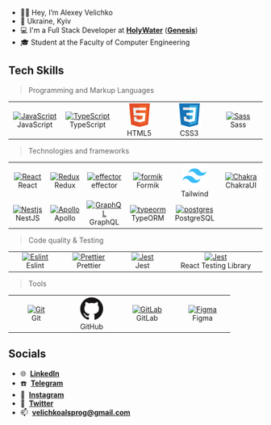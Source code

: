 <!-- <img src="https://github-readme-stats.vercel.app/api?username=velichkoals&hide=issues&show_icons=true&theme=tokyonight&include_all_commits=true&text_color=c9d1d9" alt="velichkoals" align="right" /> -->


- 👋🏼 Hey, I’m Alexey Velichko
- :round_pushpin:  Ukraine, Kyiv
- 💻 I'm a Full Stack Developer at **[HolyWater](https://holywater.tech/)** (**[Genesis](https://www.gen.tech/)**)
- 🎓 Student at the Faculty of Computer Engineering

## Tech Skills

>  Programming and Markup Languages
<table width='100%'>
  <tr>
    <td align="center" width="96">
      <a href="#velichkoals-tech">
        <img src="https://upload.wikimedia.org/wikipedia/commons/thumb/9/99/Unofficial_JavaScript_logo_2.svg/1024px-Unofficial_JavaScript_logo_2.svg.png" width="48" height="48" alt="JavaScript" />
      </a>
      <br>JavaScript
    </td>
    <td align="center" width="96">
      <a href="#velichkoals-tech">
        <img src="https://upload.wikimedia.org/wikipedia/commons/thumb/4/4c/Typescript_logo_2020.svg/1200px-Typescript_logo_2020.svg.png" width="48" height="48" alt="TypeScript"         />
      </a>
      <br>TypeScript
    </td>
    <td align="center" width="96">
      <a href="#velichkoals-tech">
        <img src="https://github.com/devicons/devicon/blob/master/icons/html5/html5-original.svg" width="48" height="48" alt="HTML5" />
      </a>
      <br>HTML5
    </td>
     <td align="center" width="96"> 
      <a href="#velichkoals-tech" >
        <img src="https://github.com/devicons/devicon/blob/master/icons/css3/css3-original.svg" width="48" height="48" alt="CSS3" />
      </a>
      <br>CSS3
    </td>
     <td align="center" width="96">
      <a href="#velichkoals-tech">
        <img src="https://brandeps.com/icon-download/S/Sass-icon-vector-04.svg" width="48" height="48" alt="Sass" />
      </a>
      <br>Sass
    </td>
  </tr>
</table>

> Technologies and frameworks

<table width='100%'>
  <tr>
     <td align="center" width="96">
      <a href="#velichkoals-tech">
         <img src="https://brandlogos.net/wp-content/uploads/2020/09/react-logo.png" width="48" height="48" alt="React" />
      </a>
      <br>React
    </td>
    <td align="center" width="96">
      <a href="#velichkoals-tech">
        <img src="https://cdn.worldvectorlogo.com/logos/redux.svg" width="48" height="48" alt="Redux" />
      </a>
      <br>Redux
    </td>
    <td align="center" width="96">
      <a href="#velichkoals-tech">
        <img src="https://user-images.githubusercontent.com/84346435/211160040-75953f77-54c8-4d12-95d6-4272a82f520f.png" width="48" height="48" alt="effector" />
      </a>
      <br>effector
    </td>
     <td align="center" width="96">
      <a href="#velichkoals-tech">
        <img src="https://user-images.githubusercontent.com/84346435/211160139-1d9e8d9e-e3f4-48ad-8185-3fceae19959b.png" width="48" height="48" alt="formik" />
      </a>
      <br>Formik
    </td>
    <td align="center" width="96">
      <a href="#velichkoals-tech">
        <img src="https://github.com/devicons/devicon/blob/master/icons/tailwindcss/tailwindcss-plain.svg" width="48" height="48" alt="Tailwind" />
      </a>
      <br>Tailwind
    </td>
    <td align="center" width="96">
      <a href="#velichkoals-tech">
        <img src="https://user-images.githubusercontent.com/84346435/211160247-62ac3e52-87e7-45cf-9104-5dd284340e64.png" width="48" height="48" alt="Chakra" />
      </a>
      <br>ChakraUI
    </td>
  </tr> 
  <tr>
    <td align="center" width="96"> 
      <a href="#velichkoals-tech" >
        <img src="https://brandeps.com/icon-download/N/Nestjs-icon-vector-01.svg" width="48" height="48" alt="Nestjs" />
      </a>
      <br>NestJS
    </td>
     <td align="center" width="96">
      <a href="#velichkoals-tech">
        <img src="https://brandeps.com/logo-download/A/Apollo-GraphQL-logo-vector-01.svg" width="48" height="48" alt="Apollo" />
      </a>
      <br>Apollo
    </td>
     <td align="center" width="96"> 
      <a href="#velichkoals-tech" >
        <img src="https://upload.wikimedia.org/wikipedia/commons/thumb/1/17/GraphQL_Logo.svg/2048px-GraphQL_Logo.svg.png" width="48" height="48" alt="GraphQL" />
      </a>
      <br>GraphQL
    </td>
    <td align="center" width="96"> 
      <a href="#velichkoals-tech" >
        <img src="https://user-images.githubusercontent.com/84346435/211160393-3a34c241-2d33-4576-8af4-586ddb28a9f0.png" width="48" height="48" alt="typeorm" />
      </a>
      <br>TypeORM
    </td>
<td align="center" width="96"> 
      <a href="#velichkoals-tech" >
        <img src="https://user-images.githubusercontent.com/84346435/211192739-fe845870-aed2-4211-a29c-ace569e359c3.svg" width="48" height="48" alt="postgres" />
      </a>
      <br>PostgreSQL
    </td>
  </tr>
  </tr>
</table>

>  Code quality & Testing

<table width='100%'>
  <tr>
     <td align="center" width="96">
      <a href="#velichkoals-tech">
        <img src="https://brandeps.com/icon-download/E/Eslint-icon-vector-02.svg" width="48" height="48" alt="Eslint" />
      </a>
      <br>Eslint
    </td>
    <td align="center" width="96">
      <a href="#velichkoals-tech">
        <img src="https://brandeps.com/icon-download/P/Prettier-icon-vector-02.svg" width="48" height="48" alt="Prettier" />
      </a>
      <br>Prettier
    </td>
    <td align="center" width="96"> 
      <a href="#velichkoals-tech" >
        <img src="https://brandeps.com/icon-download/J/Jest-icon-vector-02.svg" width="48" height="48" alt="Jest" />
      </a>
      <br>Jest
    </td>
    <td align="center" width="180"> 
      <a href="#velichkoals-tech" >
        <img src="https://user-images.githubusercontent.com/84346435/189479060-be763417-c9be-4a24-b8b5-84b20efa5316.png" width="48" height="48" alt="Jest" />
      </a>
      <br>React Testing Library
    </td>
  </tr> 
</table>

>  Tools

<table width='100%'>
  <tr>
    <td align="center" width="96">
      <a href="#velichkoals-tech" >
        <img src="https://upload.wikimedia.org/wikipedia/commons/thumb/3/3f/Git_icon.svg/1200px-Git_icon.svg.png" width="48" height="48" alt="Git" />
      </a>
      <br>Git
    </td>
     <td align="center" width="96"> 
      <a href="#velichkoals-tech" >
        <img src="https://github.com/devicons/devicon/blob/master/icons/github/github-original.svg" width="48" height="48" alt="GitHub" />
      </a>
      <br>GitHub
    </td>
     <td align="center" width="96"> 
      <a href="#velichkoals-tech" >
        <img src="https://user-images.githubusercontent.com/84346435/189479789-bad95e4b-44be-4fb3-9393-2fa4d8ee97a1.svg" width="48" height="48" alt="GitLab" />
      </a>
      <br>GitLab
    </td>
     <td align="center" width="96">
      <a href="#velichkoals-tech" >
        <img src="https://upload.wikimedia.org/wikipedia/commons/3/33/Figma-logo.svg" width="45" height="45" alt="Figma" />
      </a>
      <br>Figma
    </td>

  </tr> 
</table>



## Socials
<!-- <img src="https://github-readme-stats.vercel.app/api/top-langs/?username=velichkoals&layout=compact&bg_color=1a1b27&text_color=c9d1d9" align="right" />
 -->
- :globe_with_meridians: &nbsp;**[LinkedIn](https://www.linkedin.com/in/velichkoals/)**
- :phone: &nbsp;**[Telegram](https://t.me/velichkoals)**
- :iphone: &nbsp;**[Instagram](https://www.instagram.com/velichkoals_/)**
- :seedling: &nbsp;**[Twitter](https://twitter.com/velichkoals)**
- :mailbox: &nbsp;**velichkoalsprog@gmail.com**

